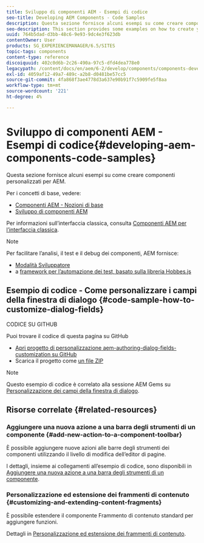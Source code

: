 ```yaml
---
title: Sviluppo di componenti AEM - Esempi di codice
seo-title: Developing AEM Components - Code Samples
description: Questa sezione fornisce alcuni esempi su come creare componenti personalizzati per AEM.
seo-description: This section provides some examples on how to create your own components for AEM.
uuid: 764b5dad-d3bb-48c6-9e93-9dc4e3f623db
contentOwner: User
products: SG_EXPERIENCEMANAGER/6.5/SITES
topic-tags: components
content-type: reference
discoiquuid: 402c0d6b-2c26-490a-97c5-dfd4dea778e0
legacypath: /content/docs/en/aem/6-2/develop/components/components-develop
exl-id: 4059af12-49a7-489c-a2b8-d0481be57cc5
source-git-commit: 4fa868f3ae4778d3a637e90b91f7c5909fe5f8aa
workflow-type: tm+mt
source-wordcount: '221'
ht-degree: 4%

---
```


# Sviluppo di componenti AEM - Esempi di codice{#developing-aem-components-code-samples}

Questa sezione fornisce alcuni esempi su come creare componenti personalizzati per AEM.

Per i concetti di base, vedere:

* [Componenti AEM - Nozioni di base](/help/sites-developing/components-basics.md)
* [Sviluppo di componenti AEM](/help/sites-developing/developing-components.md)

Per informazioni sull’interfaccia classica, consulta [Componenti AEM per l’interfaccia classica](/help/sites-developing/developing-components-classic.md).

>[!NOTE]
>
>Per facilitare l’analisi, il test e il debug dei componenti, AEM fornisce:
>
>* [Modalità Sviluppatore](/help/sites-developing/developer-mode.md)
>* a [framework per l’automazione dei test, basato sulla libreria Hobbes.js](/help/sites-developing/hobbes.md)
>


## Esempio di codice - Come personalizzare i campi della finestra di dialogo {#code-sample-how-to-customize-dialog-fields}

CODICE SU GITHUB

Puoi trovare il codice di questa pagina su GitHub

* [Apri progetto di personalizzazione aem-authoring-dialog-fields-customization su GitHub](https://github.com/Adobe-Marketing-Cloud/aem-authoring-dialog-fields-customization)
* Scarica il progetto come [un file ZIP](https://codeload.github.com/Adobe-Marketing-Cloud/aem-authoring-dialog-fields-customization/zip/refs/heads/master)

>[!NOTE]
>
>Questo esempio di codice è correlato alla sessione AEM Gems su [Personalizzazione dei campi della finestra di dialogo](https://experienceleague.adobe.com/docs/experience-manager-gems-events/gems/gems2015/aem-customizing-dialog-fields-in-touch-ui.html?lang=en).

## Risorse correlate {#related-resources}

### Aggiungere una nuova azione a una barra degli strumenti di un componente {#add-new-action-to-a-component-toolbar}

È possibile aggiungere nuove azioni alle barre degli strumenti dei componenti utilizzando il livello di modifica dell’editor di pagine.

I dettagli, insieme ai collegamenti all’esempio di codice, sono disponibili in [Aggiungere una nuova azione a una barra degli strumenti di un componente](/help/sites-developing/customizing-page-authoring-touch.md#add-new-action-to-a-component-toolbar).

### Personalizzazione ed estensione dei frammenti di contenuto {#customizing-and-extending-content-fragments}

È possibile estendere il componente Frammento di contenuto standard per aggiungere funzioni.

Dettagli in [Personalizzazione ed estensione dei frammenti di contenuto](/help/sites-developing/customizing-content-fragments.md).
